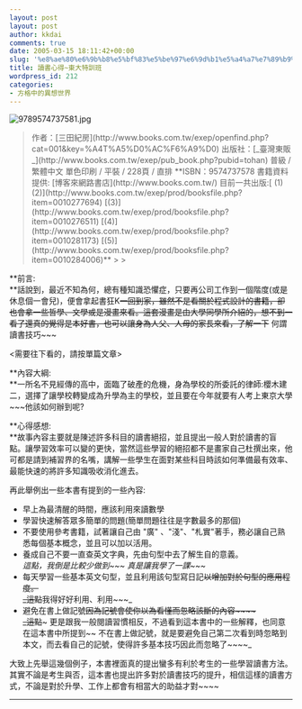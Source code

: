 ```yaml
---
layout: post
layout: post
author: kkdai
comments: true
date: 2005-03-15 18:11:42+00:00
slug: '%e8%ae%80%e6%9b%b8%e5%bf%83%e5%be%97%e6%9d%b1%e5%a4%a7%e7%89%b9%e8%a8%93%e7%8f%ad'
title: 讀書心得~東大特訓班
wordpress_id: 212
categories:
- 方格中的異想世界
---
```


![9789574737581.jpg](http://www.evanlin.com/blog/archives/20050316/9789574737581.jpg)

<blockquote>作者：[三田紀房](http://www.books.com.tw/exep/openfind.php?cat=001&key=%A4T%A5%D0%AC%F6%A9%D0)  
出版社：[_臺灣東販_](http://www.books.com.tw/exep/pub_book.php?pubid=tohan)  
普級 / 繁體中文  
單色印刷 / 平裝 / 228頁 / 直排  
**ISBN：9574737578   
書籍資料提供: [博客來網路書店](http://www.books.com.tw/)  
目前一共出版:[ (1) (2)](http://www.books.com.tw/exep/prod/booksfile.php?item=0010277694) [(3)](http://www.books.com.tw/exep/prod/booksfile.php?item=0010276511) [(4)](http://www.books.com.tw/exep/prod/booksfile.php?item=0010281173) [(5)](http://www.books.com.tw/exep/prod/booksfile.php?item=0010284006)**
> 
> </blockquote>

**前言:  
**話說到，最近不知為何，總有種知識恐懼症，只要再公司工作到一個階度(或是休息個一會兒)，便會拿起書狂K~~一回到家，雖然不是看關於程式設計的書籍，卻也會拿一些哲學、文學或是漫畫來看。這套漫畫是由大學同學所介紹的，想不到一看了還真的覺得是本好書，也可以讓身為人父、人母的家長來看，了解一下~~ 何謂讀書技巧~~~

<需要往下看的，請按單篇文章>


<!-- more -->


**內容大綱:  
**一所名不見經傳的高中，面臨了破產的危機，身為學校的所委託的律師:櫻木建二，選擇了讓學校轉變成為升學為主的學校，並且要在今年就要有人考上東京大學~~~他該如何辦到呢?

**心得感想:  
**故事內容主要就是陳述許多科目的讀書絕招，並且提出一般人對於讀書的盲點。讓學習效率可以變的更快，當然這些學習的絕招都不是畫家自己杜撰出來，他可都是請到補習界的名嘴，講解一些學生在面對某些科目時該如何準備最有效率、最能快速的將許多知識吸收消化進去。

再此舉例出一些本書有提到的一些內容:

  * 早上為最清醒的時間，應該利用來讀數學
  * 學習快速解答眾多簡單的問題(簡單問題往往是字數最多的那個)
  * 不要使用參考書籍，試著讓自己由 "廣" 、"淺"、"札實"著手，務必讓自己熟悉每個基本概念，並且可以加以活用。
  * 養成自己不要一直查英文字典，先由句型中去了解生自的意義。  
_這點，我倒是比較少做到~~~ 真是讓我學了一課~~~_
  * 每天學習一些基本英文句型，並且利用該句型寫日記~~以增加對於句型的應用程度。  
_這點~~我得好好利用、利用~~~_
  * 避免在書上做記號~~因為記號會使你以為看懂而忽略該斷的內容~~~~  
_這點~~~ 更是跟我一般閱讀習慣相反，不過看到這本書中的一些解釋，也同意在這本書中所提到~~ 不在書上做記號，就是要避免自己第二次看到時忽略到本文，而去看自己的記號，使得許多基本技巧因此而忽略了~~~~_

大致上先舉這幾個例子，本書裡面真的提出蠻多有利於考生的一些學習讀書方法。其實不論是考生與否，這本書也提出許多對於讀書技巧的提升，相信這樣的讀書方式，不論是對於升學、工作上都會有相當大的助益才對~~~~

****
